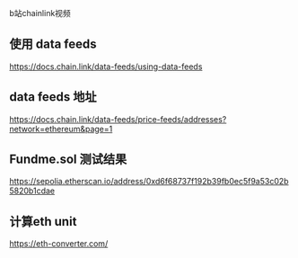 b站chainlink视频


## 使用 data feeds
https://docs.chain.link/data-feeds/using-data-feeds


## data feeds 地址
https://docs.chain.link/data-feeds/price-feeds/addresses?network=ethereum&page=1


## Fundme.sol 测试结果
https://sepolia.etherscan.io/address/0xd6f68737f192b39fb0ec5f9a53c02b5820b1cdae


## 计算eth unit
https://eth-converter.com/